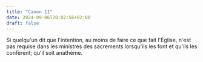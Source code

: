 ```yaml
---
title: "Canon 11"
date: 2024-09-06T20:02:56+02:00
draft: false
---
```



Si quelqu'un dit que l'intention, au moins de faire ce que fait l'Église, n'est pas requise dans les ministres des sacrements lorsqu'ils les font et qu'ils les confèrent; qu'il soit anathème.
